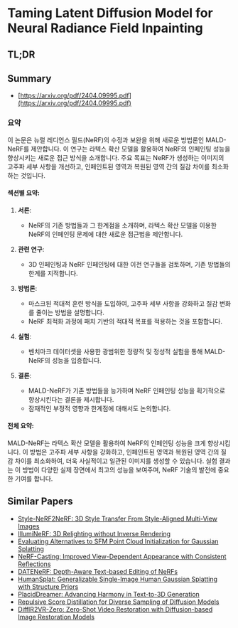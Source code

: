 # Taming Latent Diffusion Model for Neural Radiance Field Inpainting
## TL;DR
## Summary
- [https://arxiv.org/pdf/2404.09995.pdf](https://arxiv.org/pdf/2404.09995.pdf)

### 요약

이 논문은 뉴럴 레디언스 필드(NeRF)의 수정과 보완을 위해 새로운 방법론인 MALD-NeRF를 제안합니다. 이 연구는 라텍스 확산 모델을 활용하여 NeRF의 인페인팅 성능을 향상시키는 새로운 접근 방식을 소개합니다. 주요 목표는 NeRF가 생성하는 이미지의 고주파 세부 사항을 개선하고, 인페인트된 영역과 복원된 영역 간의 질감 차이를 최소화하는 것입니다.

#### 섹션별 요약:

1. **서론**:
   - NeRF의 기존 방법들과 그 한계점을 소개하며, 라텍스 확산 모델을 이용한 NeRF의 인페인팅 문제에 대한 새로운 접근법을 제안합니다.

2. **관련 연구**:
   - 3D 인페인팅과 NeRF 인페인팅에 대한 이전 연구들을 검토하며, 기존 방법들의 한계를 지적합니다.

3. **방법론**:
   - 마스크된 적대적 훈련 방식을 도입하여, 고주파 세부 사항을 강화하고 질감 변화를 줄이는 방법을 설명합니다.
   - NeRF 최적화 과정에 패치 기반의 적대적 목표를 적용하는 것을 포함합니다.

4. **실험**:
   - 벤치마크 데이터셋을 사용한 광범위한 정량적 및 정성적 실험을 통해 MALD-NeRF의 성능을 입증합니다.

5. **결론**:
   - MALD-NeRF가 기존 방법들을 능가하며 NeRF 인페인팅 성능을 획기적으로 향상시킨다는 결론을 제시합니다.
   - 잠재적인 부정적 영향과 한계점에 대해서도 논의합니다.

#### 전체 요약:

MALD-NeRF는 라텍스 확산 모델을 활용하여 NeRF의 인페인팅 성능을 크게 향상시킵니다. 이 방법은 고주파 세부 사항을 강화하고, 인페인트된 영역과 복원된 영역 간의 질감 차이를 최소화하여, 더욱 사실적이고 일관된 이미지를 생성할 수 있습니다. 실험 결과는 이 방법이 다양한 실제 장면에서 최고의 성능을 보여주며, NeRF 기술의 발전에 중요한 기여를 합니다.

## Similar Papers
- [Style-NeRF2NeRF: 3D Style Transfer From Style-Aligned Multi-View Images](2406.13393.md)
- [IllumiNeRF: 3D Relighting without Inverse Rendering](2406.06527.md)
- [Evaluating Alternatives to SFM Point Cloud Initialization for Gaussian Splatting](2404.12547.md)
- [NeRF-Casting: Improved View-Dependent Appearance with Consistent Reflections](2405.14871.md)
- [DATENeRF: Depth-Aware Text-based Editing of NeRFs](2404.04526.md)
- [HumanSplat: Generalizable Single-Image Human Gaussian Splatting with Structure Priors](2406.12459.md)
- [PlacidDreamer: Advancing Harmony in Text-to-3D Generation](2407.13976.md)
- [Repulsive Score Distillation for Diverse Sampling of Diffusion Models](2406.16683.md)
- [DiffIR2VR-Zero: Zero-Shot Video Restoration with Diffusion-based Image Restoration Models](2407.01519.md)
